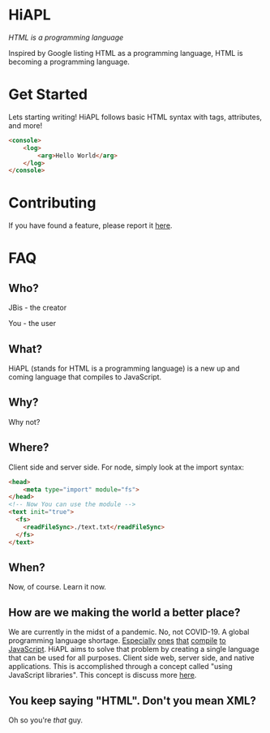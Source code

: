 # HiAPL
*HTML is a programming language*

Inspired by Google listing HTML as a programming language, HTML is becoming a programming language.

# Get Started

Lets starting writing! HiAPL follows basic HTML syntax with tags, attributes, and more!

```html
<console>
    <log>
        <arg>Hello World</arg>
    </log>
</console>
```

# Contributing

If you have found a feature, please report it [here](https://github.com/jbis9051/HiAPL/issues).

# FAQ

## Who?

JBis - the creator

You - the user

## What?

HiAPL (stands for HTML is a programming language) is a new up and coming language that compiles to JavaScript.

## Why?

Why not?

## Where?

Client side and server side. For node, simply look at the import syntax:

```html
<head>
    <meta type="import" module="fs">
</head>
<!-- Now You can use the module -->
<text init="true">
  <fs>
    <readFileSync>./text.txt</readFileSync>
  </fs>
</text>
```

## When?

Now, of course. Learn it now.

## How are we making the world a better place?

We are currently in the midst of a pandemic. No, not COVID-19. A global programming language shortage. [Especially](https://www.typescriptlang.org/) [ones](https://coffeescript.org/) [that](https://www.purescript.org/) [compile](https://clojurescript.org/)  [to](https://www.scala-js.org/) [JavaScript](http://vanilla-js.com/). HiAPL aims to solve that problem by creating a single language that can be used for all purposes. Client side web, server side, and native applications. This is accomplished through a concept called "using JavaScript libraries". This concept is discuss more [here](https://www.npmjs.com/).

## You keep saying "HTML". Don't you mean XML?

Oh so you're *that* guy.
